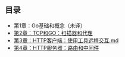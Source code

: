## 目录
- 第1章：Go基础和概念（未译）
- [第2章：TCP和GO：扫描器和代理](ch-2/第2章：TCP和GO：扫描器和代理.md )
- [第3章：HTTP客户端：使用工具远程交互.md](ch-3/第3章：HTTP客户端：使用工具远程交互.md)
- [第4章：HTTP服务器：路由和中间件](ch-4/第4章：HTTP服务器：路由和中间件.md)
